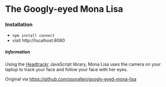 # The Googly-eyed Mona Lisa

### Installation

- `npm install connect`
- visit http://localhost:8080

##### Information

Using the [Headtrackr](https://github.com/auduno/headtrackr/) JavaScript library, Mona Lisa uses
the camera on your laptop to track your face and follow your face with her eyes.

Original via https://github.com/ssorallen/googly-eyed-mona-lisa